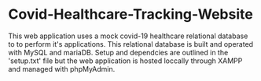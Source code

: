 # Covid-Healthcare-Tracking-Website
This web application uses a mock covid-19 healthcare relational database to to perform it's applications.
This relational database is built and operated with MySQL and mariaDB.
Setup and dependcies are outlined in the 'setup.txt' file but the web application is hosted loccally through XAMPP and managed with phpMyAdmin.
